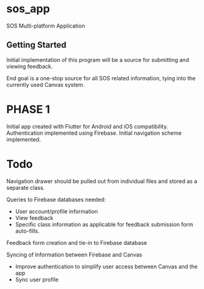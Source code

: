 # sos_app

SOS Multi-platform Application

## Getting Started

Initial implementation of this program will be a source for submitting and viewing feedback.

End goal is a one-stop source for all SOS related information, tying into the currently used Canvas system.

# PHASE 1

Initial app created with Flutter for Android and iOS compatibility.
Authentication implemented using Firebase.
Initial navigation scheme implemented.

# Todo

Navigation drawer should be pulled out from individual files and stored as a separate class.

Queries to Firebase databases needed:
- User account/profile information
- View feedback
- Specific class information as applicable for feedback submission form auto-fills.

Feedback form creation and tie-in to Firebase database

Syncing of Information between Firebase and Canvas
- Improve authentication to simplify user access between Canvas and the app
- Sync user profile